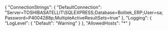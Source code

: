{
  "ConnectionStrings": {
    "DefaultConnection": "Server=TOSHIBASATELLIT\\SQLEXPRESS;Database=Bolitek_ERP;User=sa;Password=P4004288p;MultipleActiveResultSets=true"
  },
  "Logging": {
    "LogLevel": {
      "Default": "Warning"
    }
  },
  "AllowedHosts": "*"
}
